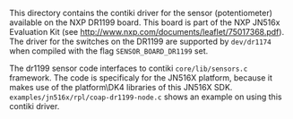 This directory contains the contiki driver for the sensor (potentiometer) available on the 
NXP DR1199 board. This board is part of the NXP JN516x Evaluation Kit (see http://www.nxp.com/documents/leaflet/75017368.pdf).
The driver for the switches on the DR1199 are supported by `dev/dr1174` when compiled with the flag `SENSOR_BOARD_DR1199` set.

The dr1199 sensor code interfaces to contiki `core/lib/sensors.c` framework.
The code is specificaly for the JN516X platform, because it makes use of the platform\DK4 libraries 
of this JN516X SDK.
`examples/jn516x/rpl/coap-dr1199-node.c` shows an example on using this contiki driver.
